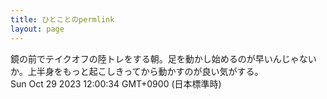 ```yaml
---
title: ひとことのpermlink
layout: page
---
```

<div class="box" dt="1698548434596">
  鏡の前でテイクオフの陸トレをする朝。足を動かし始めるのが早いんじゃないか。上半身をもっと起こしきってから動かすのが良い気がする。
  <div class="content is-small">Sun Oct 29 2023 12:00:34 GMT+0900 (日本標準時)</div>
</div>